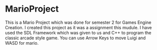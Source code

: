 # MarioProject
This is a Mario Project which was done for semester 2 for Games Engine Creation. I created this project as it was a assignment 
this mudule. I have used the SDL Framework which was given to us and C++ to program the classic arcade style game. You can use 
Arrow Keys to move Luigi and WASD for mario. 
